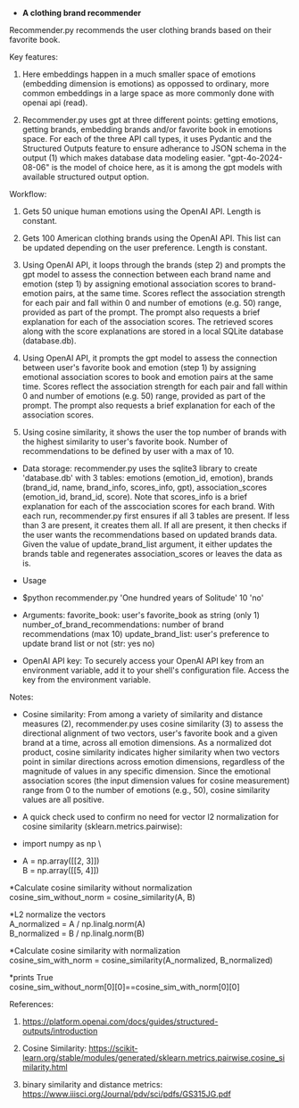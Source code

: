 * **A clothing brand recommender**


Recommender.py recommends the user clothing brands based on their favorite book. 

Key features:
1. Here embeddings happen in a much smaller space of emotions (embedding dimension is emotions) as oppossed to ordinary, more common embeddings in a large space as more commonly done with openai api (read).

2. Recommender.py uses gpt at three different points: getting emotions, getting brands, embedding brands and/or favorite book in emotions space. For each of the three API call types, it uses Pydantic and the Structured Outputs feature to ensure adherance to JSON schema in the output (1) which makes database data modeling easier. "gpt-4o-2024-08-06" is the model of choice here, as it is among the gpt models with available structured output option. 

Workflow:
1. Gets 50 unique human emotions using the OpenAI API. Length is constant.

2. Gets 100 American clothing brands using the OpenAI API. This list can be updated depending on the user preference. Length is constant.

3. Using OpenAI API, it loops through the brands (step 2) and prompts the gpt model to assess the connection between each brand name and emotion (step 1) by assigning emotional association scores to brand-emotion pairs, at the same time. Scores reflect the association strength for each pair and fall within 0 and number of emotions (e.g. 50) range, provided as part of the prompt. The prompt also requests a brief explanation for each of the association scores. The retrieved scores along with the score explanations are stored in a local SQLite database (database.db).

4. Using OpenAI API, it prompts the gpt model to assess the connection between user's favorite book and emotion (step 1) by assigning emotional association scores to book and emotion pairs at the same time. Scores reflect the association strength for each pair and fall within 0 and number of emotions (e.g. 50) range, provided as part of the prompt. The prompt also requests a brief explanation for each of the association scores.

5. Using cosine similarity, it shows the user the top number of brands with the highest similarity to user's favorite book. Number of recommendations to be defined by user with a max of 10.


* Data storage: recommender.py uses the sqlite3 library to create 'database.db' with 3 tables: 
emotions (emotion_id, emotion), brands (brand_id, name, brand_info, scores_info, gpt), association_scores (emotion_id, brand_id, score). Note that scores_info is a brief explanation for each of the asscociation scores for each brand. With each run, recommender.py first ensures if all 3 tables are present. If less than 3 are present, it creates them all. If all are present, it then checks if the user wants the recommendations based on updated brands data. Given the value of update_brand_list argument, it either updates the brands table and regenerates association_scores or leaves the data as is. 

* Usage
* $python recommender.py 'One hundred years of Solitude' 10 'no'

* Arguments:
favorite_book: user's favorite_book as string (only 1) 
number_of_brand_recommendations: number of brand recommendations (max 10)
update_brand_list: user's preference to update brand list or not (str: yes no)

* OpenAI API key:
To securely access your OpenAI API key from an environment variable, add it to your shell's configuration file. Access the key from the environment variable.


Notes:

* Cosine similarity: From among a variety of similarity and distance measures (2), recommender.py uses cosine similarity (3) to assess the directional alignment of two vectors, user's favorite book and a given brand at a time, across all emotion dimensions. As a normalized dot product, cosine similarity indicates higher similarity when two vectors point in similar directions across emotion dimensions, regardless of the magnitude of values in any specific dimension. Since the emotional association scores (the input dimension values for cosine measurement) range from 0 to the number of emotions (e.g., 50), cosine similarity values are all positive.

* A quick check used to confirm no need for vector l2 normalization for cosine similarity (sklearn.metrics.pairwise):

* import numpy as np \
*   A = np.array([[2, 3]]) \
B = np.array([[5, 4]]) 

*Calculate cosine similarity without normalization \
cosine_sim_without_norm = cosine_similarity(A, B) 

*L2 normalize the vectors \
A_normalized = A / np.linalg.norm(A) \
B_normalized = B / np.linalg.norm(B)

*Calculate cosine similarity with normalization \
cosine_sim_with_norm = cosine_similarity(A_normalized, B_normalized) 

*prints True \
cosine_sim_without_norm[0][0]==cosine_sim_with_norm[0][0]


References:
1. https://platform.openai.com/docs/guides/structured-outputs/introduction
3. Cosine Similarity:
https://scikit-learn.org/stable/modules/generated/sklearn.metrics.pairwise.cosine_similarity.html

2. binary similarity and distance metrics:
https://www.iiisci.org/Journal/pdv/sci/pdfs/GS315JG.pdf